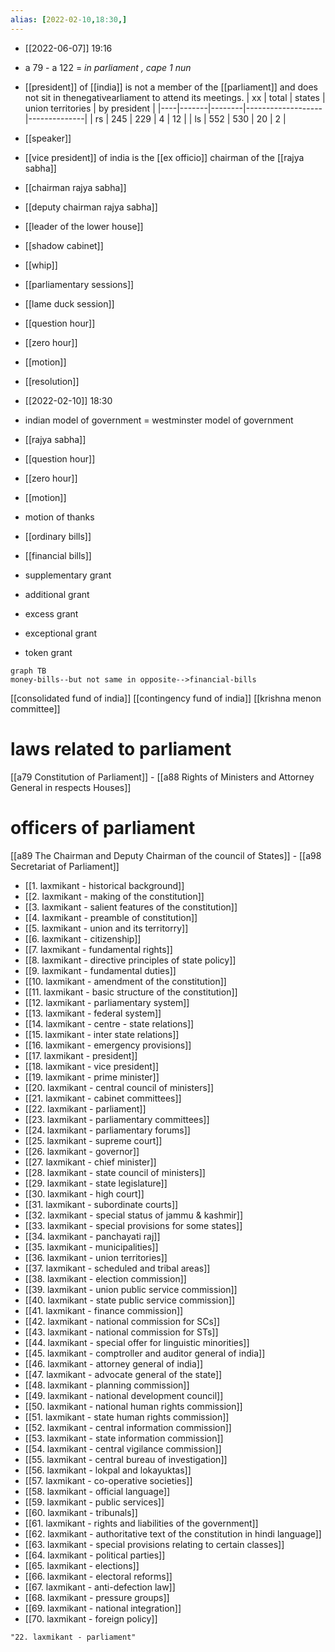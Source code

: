 ```yaml
---
alias: [2022-02-10,18:30,]
---
```


- [[2022-06-07]] 19:16
- a 79 - a 122 = *in parliament , cape 1 nun*
- [[president]] of [[india]] is not a member of the [[parliament]] and does not sit in thenegativearliament to attend its meetings.
| xx | total | states | union territories | by president |
|----|-------|--------|-------------------|--------------|
| rs | 245   | 229    | 4                 | 12           |
| ls | 552   | 530    | 20                | 2            |
- [[speaker]]
- [[vice president]] of india is the [[ex officio]] chairman of the [[rajya sabha]]
- [[chairman rajya sabha]]
- [[deputy chairman rajya sabha]]
- [[leader of the lower house]]
- [[shadow cabinet]]
- [[whip]]
- [[parliamentary sessions]]
- [[lame duck session]]
- [[question hour]]
- [[zero hour]]
- [[motion]]
- [[resolution]]

- [[2022-02-10]] 18:30
- indian model of government = westminster model of government
- [[rajya sabha]]
- [[question hour]]
- [[zero hour]]
- [[motion]]
- motion of thanks
- [[ordinary bills]]
- [[financial bills]]
- supplementary grant
- additional grant
- excess grant
- exceptional grant
- token grant
```mermaid 2022-02-11 - 14:50
graph TB
money-bills--but not same in opposite-->financial-bills
```
[[consolidated fund of india]]
[[contingency fund of india]]
[[krishna menon committee]]
# laws related to parliament
[[a79 Constitution of Parliament]] - [[a88 Rights of Ministers and Attorney General in respects Houses]]
# officers of parliament
[[a89 The Chairman and Deputy Chairman of the council of States]] - [[a98 Secretariat of Parliament]]

- [[1. laxmikant - historical background]]
- [[2. laxmikant - making of the constitution]]
- [[3. laxmikant - salient features of the constitution]]
- [[4. laxmikant - preamble of constitution]]
- [[5. laxmikant - union and its territorry]]
- [[6. laxmikant - citizenship]]
- [[7. laxmikant - fundamental rights]]
- [[8. laxmikant - directive principles of state policy]]
- [[9. laxmikant - fundamental duties]]
- [[10. laxmikant - amendment of the constitution]]
- [[11. laxmikant - basic structure of the constitution]]
- [[12. laxmikant - parliamentary system]]
- [[13. laxmikant - federal system]]
- [[14. laxmikant - centre - state relations]]
- [[15. laxmikant - inter state relations]]
- [[16. laxmikant - emergency provisions]]
- [[17. laxmikant - president]]
- [[18. laxmikant - vice president]]
- [[19. laxmikant - prime minister]]
- [[20. laxmikant - central council of ministers]]
- [[21. laxmikant - cabinet committees]]
- [[22. laxmikant - parliament]]
- [[23. laxmikant - parliamentary committees]]
- [[24. laxmikant - parliamentary forums]]
- [[25. laxmikant - supreme court]]
- [[26. laxmikant - governor]]
- [[27. laxmikant - chief minister]]
- [[28. laxmikant - state council of ministers]]
- [[29. laxmikant - state legislature]]
- [[30. laxmikant - high court]]
- [[31. laxmikant - subordinate courts]]
- [[32. laxmikant - special status of jammu & kashmir]]
- [[33. laxmikant - special provisions for some states]]
- [[34. laxmikant - panchayati raj]]
- [[35. laxmikant - municipalities]]
- [[36. laxmikant - union territories]]
- [[37. laxmikant - scheduled and tribal areas]]
- [[38. laxmikant - election commission]]
- [[39. laxmikant - union public service commission]]
- [[40. laxmikant - state public service commission]]
- [[41. laxmikant - finance commission]]
- [[42. laxmikant - national commission for SCs]]
- [[43. laxmikant - national commission for STs]]
- [[44. laxmikant - special offer for linguistic minorities]]
- [[45. laxmikant - comptroller and auditor general of india]]
- [[46. laxmikant - attorney general of india]]
- [[47. laxmikant - advocate general of the state]]
- [[48. laxmikant - planning commission]]
- [[49. laxmikant - national development council]]
- [[50. laxmikant - national human rights commission]]
- [[51. laxmikant - state human rights commission]]
- [[52. laxmikant - central information commission]]
- [[53. laxmikant - state information commission]]
- [[54. laxmikant - central vigilance commission]]
- [[55. laxmikant - central bureau of investigation]]
- [[56. laxmikant - lokpal and lokayuktas]]
- [[57. laxmikant - co-operative societies]]
- [[58. laxmikant - official language]]
- [[59. laxmikant - public services]]
- [[60. laxmikant - tribunals]]
- [[61. laxmikant - rights and liabilities of the government]]
- [[62. laxmikant - authoritative text of the constitution in hindi language]]
- [[63. laxmikant - special provisions relating to certain classes]]
- [[64. laxmikant - political parties]]
- [[65. laxmikant - elections]]
- [[66. laxmikant - electoral reforms]]
- [[67. laxmikant - anti-defection law]]
- [[68. laxmikant - pressure groups]]
- [[69. laxmikant - national integration]]
- [[70. laxmikant - foreign policy]]
```query
"22. laxmikant - parliament"
```